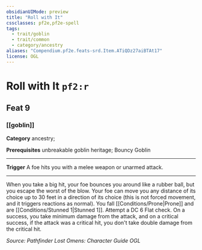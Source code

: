 ```yaml
---
obsidianUIMode: preview
title: "Roll with It"
cssclasses: pf2e,pf2e-spell
tags:
  - trait/goblin
  - trait/common
  - category/ancestry
aliases: "Compendium.pf2e.feats-srd.Item.ATiQDz27aiBTAt17"
license: OGL
---
```

# Roll with It `pf2:r`
## Feat 9
### [[goblin]]

**Category** ancestry; 



**Prerequisites** unbreakable goblin heritage; Bouncy Goblin
* * *
**Trigger** A foe hits you with a melee weapon or unarmed attack.

* * *

When you take a big hit, your foe bounces you around like a rubber ball, but you escape the worst of the blow. Your foe can move you any distance of its choice up to 30 feet in a direction of its choice (this is not forced movement, and it triggers reactions as normal). You fall [[Conditions/Prone|Prone]] and are [[Conditions/Stunned 1|Stunned 1]]. Attempt a DC 6 Flat check. On a success, you take minimum damage from the attack, and on a critical success, if the attack was a critical hit, you don't take double damage from the critical hit.

*Source: Pathfinder Lost Omens: Character Guide*
*OGL*